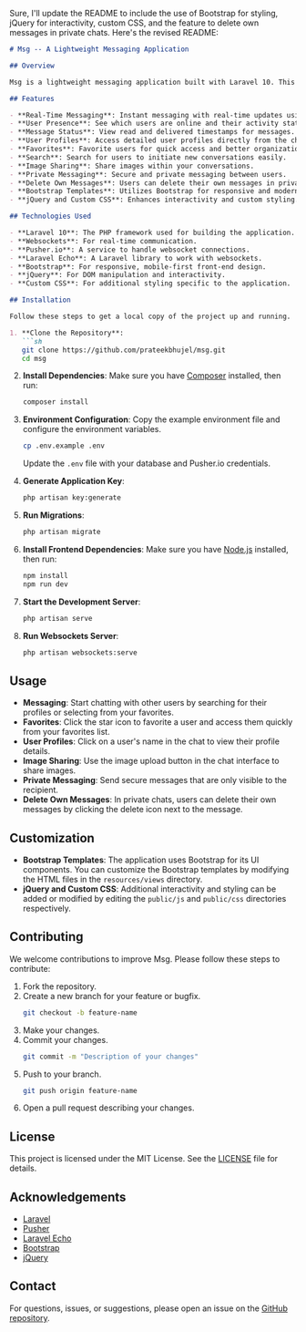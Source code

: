 Sure, I'll update the README to include the use of Bootstrap for styling, jQuery for interactivity, custom CSS, and the feature to delete own messages in private chats. Here's the revised README:

```markdown
# Msg -- A Lightweight Messaging Application

## Overview

Msg is a lightweight messaging application built with Laravel 10. This application leverages websockets, Pusher.io, and Laravel Echo to provide real-time messaging features. Users can send messages, favorite other users, search for users, view user profile details within chats, and more. The application also supports sharing images, private messaging, and deleting own messages in private chats.

## Features

- **Real-Time Messaging**: Instant messaging with real-time updates using websockets and Pusher.io.
- **User Presence**: See which users are online and their activity status.
- **Message Status**: View read and delivered timestamps for messages.
- **User Profiles**: Access detailed user profiles directly from the chat interface.
- **Favorites**: Favorite users for quick access and better organization.
- **Search**: Search for users to initiate new conversations easily.
- **Image Sharing**: Share images within your conversations.
- **Private Messaging**: Secure and private messaging between users.
- **Delete Own Messages**: Users can delete their own messages in private chats.
- **Bootstrap Templates**: Utilizes Bootstrap for responsive and modern UI components.
- **jQuery and Custom CSS**: Enhances interactivity and custom styling.

## Technologies Used

- **Laravel 10**: The PHP framework used for building the application.
- **Websockets**: For real-time communication.
- **Pusher.io**: A service to handle websocket connections.
- **Laravel Echo**: A Laravel library to work with websockets.
- **Bootstrap**: For responsive, mobile-first front-end design.
- **jQuery**: For DOM manipulation and interactivity.
- **Custom CSS**: For additional styling specific to the application.

## Installation

Follow these steps to get a local copy of the project up and running.

1. **Clone the Repository**:
   ```sh
   git clone https://github.com/prateekbhujel/msg.git
   cd msg
   ```

2. **Install Dependencies**:
   Make sure you have [Composer](https://getcomposer.org/) installed, then run:
   ```sh
   composer install
   ```

3. **Environment Configuration**:
   Copy the example environment file and configure the environment variables.
   ```sh
   cp .env.example .env
   ```
   Update the `.env` file with your database and Pusher.io credentials.

4. **Generate Application Key**:
   ```sh
   php artisan key:generate
   ```

5. **Run Migrations**:
   ```sh
   php artisan migrate
   ```

6. **Install Frontend Dependencies**:
   Make sure you have [Node.js](https://nodejs.org/) installed, then run:
   ```sh
   npm install
   npm run dev
   ```

7. **Start the Development Server**:
   ```sh
   php artisan serve
   ```

8. **Run Websockets Server**:
   ```sh
   php artisan websockets:serve
   ```

## Usage

- **Messaging**: Start chatting with other users by searching for their profiles or selecting from your favorites.
- **Favorites**: Click the star icon to favorite a user and access them quickly from your favorites list.
- **User Profiles**: Click on a user's name in the chat to view their profile details.
- **Image Sharing**: Use the image upload button in the chat interface to share images.
- **Private Messaging**: Send secure messages that are only visible to the recipient.
- **Delete Own Messages**: In private chats, users can delete their own messages by clicking the delete icon next to the message.

## Customization

- **Bootstrap Templates**: The application uses Bootstrap for its UI components. You can customize the Bootstrap templates by modifying the HTML files in the `resources/views` directory.
- **jQuery and Custom CSS**: Additional interactivity and styling can be added or modified by editing the `public/js` and `public/css` directories respectively.

## Contributing

We welcome contributions to improve Msg. Please follow these steps to contribute:

1. Fork the repository.
2. Create a new branch for your feature or bugfix.
   ```sh
   git checkout -b feature-name
   ```
3. Make your changes.
4. Commit your changes.
   ```sh
   git commit -m "Description of your changes"
   ```
5. Push to your branch.
   ```sh
   git push origin feature-name
   ```
6. Open a pull request describing your changes.

## License

This project is licensed under the MIT License. See the [LICENSE](LICENSE) file for details.

## Acknowledgements

- [Laravel](https://laravel.com/)
- [Pusher](https://pusher.com/)
- [Laravel Echo](https://laravel.com/docs/10.x/broadcasting#installing-laravel-echo)
- [Bootstrap](https://getbootstrap.com/)
- [jQuery](https://jquery.com/)

## Contact

For questions, issues, or suggestions, please open an issue on the [GitHub repository](https://github.com/prateekbhujel/msg/issues).
```
